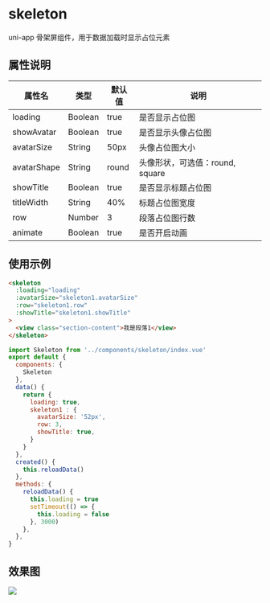 # skeleton
uni-app 骨架屏组件，用于数据加载时显示占位元素

## 属性说明

|属性名|类型|默认值|说明|
| -- | -- | --|--|
| loading | Boolean | true | 是否显示占位图 |
| showAvatar | Boolean | true | 是否显示头像占位图 |
| avatarSize | String | 50px | 头像占位图大小 |
| avatarShape | String | round | 头像形状，可选值：round, square |
| showTitle | Boolean | true | 是否显示标题占位图 |
| titleWidth | String | 40% | 标题占位图宽度 |
| row | Number|  3 | 段落占位图行数 |
| animate | Boolean | true | 是否开启动画 |

## 使用示例

```html
<skeleton
  :loading="loading"
  :avatarSize="skeleton1.avatarSize"
  :row="skeleton1.row"
  :showTitle="skeleton1.showTitle"
>
  <view class="section-content">我是段落1</view>
</skeleton>
```

```javascript
import Skeleton from '../components/skeleton/index.vue'
export default {
  components: {
    Skeleton
  },
  data() {
    return {
      loading: true,
      skeleton1 : {
        avatarSize: '52px',
        row: 3,
        showTitle: true,
      }
    }
  },
  created() {
    this.reloadData()
  },
  methods: {
    reloadData() {
      this.loading = true
      setTimeout(() => {
        this.loading = false
      }, 3000)
    },
  },
}
```

## 效果图

![](http://images.alisali.cn/img_20191014113211.png)
